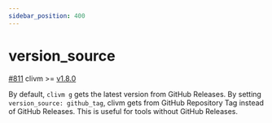 ```yaml
---
sidebar_position: 400
---
```


# version_source

[#811](https://github.com/clivm/clivm/pull/811) clivm >= [v1.8.0](https://github.com/clivm/clivm/releases/tag/v1.8.0)

By default, `clivm g` gets the latest version from GitHub Releases.
By setting `version_source: github_tag`, clivm gets from GitHub Repository Tag instead of GitHub Releases.
This is useful for tools without GitHub Releases.

